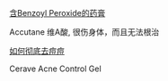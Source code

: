 
[含Benzoyl Peroxide的药膏](https://www.walmart.ca/en/ip/oxy-acne-vanishing-treatment/6000058193547)

Accutane 维A酸, 很伤身体，而且无法根治

[如何彻底去痘痘](https://www.zhihu.com/question/36213984)

Cerave Acne Control Gel

